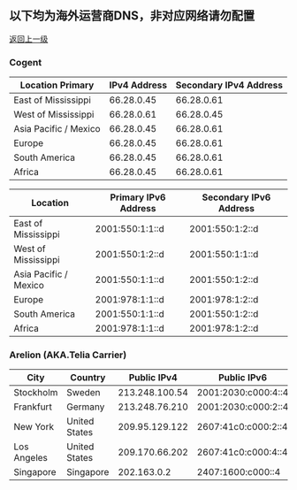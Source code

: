 ## 以下均为海外运营商DNS，非对应网络请勿配置

[返回上一级](/index.md)

### Cogent

| Location Primary | IPv4 Address | Secondary IPv4 Address |
| ---------------- | ------------ | ---------------------- |
| East of Mississippi | 66.28.0.45 | 66.28.0.61 |
| West of Mississippi | 66.28.0.61 | 66.28.0.45 |
| Asia Pacific / Mexico | 66.28.0.45 | 66.28.0.61 |
| Europe | 66.28.0.45 | 66.28.0.61 |
| South America | 66.28.0.45 | 66.28.0.61 |
| Africa | 66.28.0.45 | 66.28.0.61 |


| Location | Primary IPv6 Address | Secondary IPv6 Address |
| ---------------- | ---------------------- | ---------------------- |
| East of Mississippi | 2001:550:1:1::d | 2001:550:1:2::d |
| West of Mississippi | 2001:550:1:2::d | 2001:550:1:1::d |
| Asia Pacific / Mexico | 2001:550:1:1::d | 2001:550:1:2::d |
| Europe | 2001:978:1:1::d | 2001:978:1:2::d |
| South America | 2001:550:1:1::d | 2001:550:1:2::d |
| Africa | 2001:978:1:1::d | 2001:978:1:2::d |


### Arelion (AKA.Telia Carrier)

| City | Country | Public IPv4 | Public IPv6 |
| ---------------- | ------------ | ---------------------- | ---------------------- |
| Stockholm | Sweden | 213.248.100.54 | 2001:2030:c000:4::4 |
| Frankfurt | Germany | 213.248.76.210 | 2001:2030:c000:2::4 |
| New York | United States | 209.95.129.122 | 2607:41c0:c000:2::4 |
| Los Angeles | United States | 209.170.66.202 | 2607:41c0:c000:4::4 |
| Singapore | Singapore | 202.163.0.2 | 2407:1600:c000::4 |
